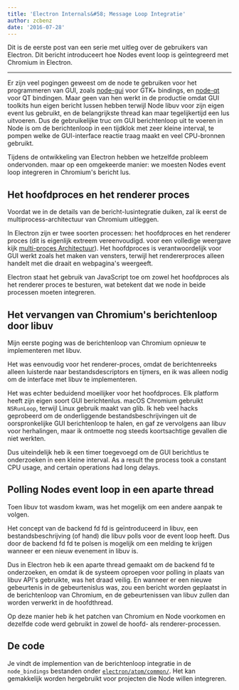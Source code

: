 ```yaml
---
title: 'Electron Internals&#58; Message Loop Integratie'
author: zcbenz
date: '2016-07-28'
---
```


Dit is de eerste post van een serie met uitleg over de gebruikers van Electron. Dit bericht introduceert hoe Nodes event loop is geïntegreerd met Chromium in Electron.

---

Er zijn veel pogingen geweest om de node te gebruiken voor het programmeren van GUI, zoals [node-gui](https://github.com/zcbenz/node-gui) voor GTK+ bindings, en [node-qt](https://github.com/arturadib/node-qt) voor QT bindingen. Maar geen van hen werkt in de productie omdat GUI toolkits hun eigen bericht lussen hebben terwijl Node libuv voor zijn eigen event lus gebruikt, en de belangrijkste thread kan maar tegelijkertijd een lus uitvoeren. Dus de gebruikelijke truc om GUI berichtenloop uit te voeren in Node is om de berichtenloop in een tijdklok met zeer kleine interval, te pompen welke de GUI-interface reactie traag maakt en veel CPU-bronnen gebruikt.

Tijdens de ontwikkeling van Electron hebben we hetzelfde probleem ondervonden. maar op een omgekeerde manier: we moesten Nodes event loop integreren in Chromium's bericht lus.

## Het hoofdproces en het renderer proces

Voordat we in de details van de bericht-lusintegratie duiken, zal ik eerst de multiprocess-architectuur van Chromium uitleggen.

In Electron zijn er twee soorten processen: het hoofdproces en het renderer proces (dit is eigenlijk extreem vereenvoudigd. voor een volledige weergave kijk [multi-proces Architectuur](http://dev.chromium.org/developers/design-documents/multi-process-architecture)). Het hoofdproces is verantwoordelijk voor GUI werkt zoals het maken van vensters, terwijl het rendererproces alleen handelt met die draait en webpagina's weergeeft.

Electron staat het gebruik van JavaScript toe om zowel het hoofdproces als het renderer proces te besturen, wat betekent dat we node in beide processen moeten integreren.

## Het vervangen van Chromium's berichtenloop door libuv

Mijn eerste poging was de berichtenloop van Chromium opnieuw te implementeren met libuv.

Het was eenvoudig voor het renderer-proces, omdat de berichtenreeks alleen luisterde naar bestandsdescriptors en tijmers, en ik was alleen nodig om de interface met libuv te implementeren.

Het was echter beduidend moeilijker voor het hoofdproces. Elk platform heeft zijn eigen soort GUI berichtenlus. macOS Chromium gebruikt `NSRunLoop`, terwijl Linux gebruik maakt van glib. Ik heb veel hacks geprobeerd om de onderliggende bestandsbeschrijvingen uit de oorspronkelijke GUI berichtenloop te halen, en gaf ze vervolgens aan libuv voor herhalingen, maar ik ontmoette nog steeds koortsachtige gevallen die niet werkten.

Dus uiteindelijk heb ik een timer toegevoegd om de GUI berichtlus te onderzoeken in een kleine interval. As a result the process took a constant CPU usage, and certain operations had long delays.

## Polling Nodes event loop in een aparte thread

Toen libuv tot wasdom kwam, was het mogelijk om een andere aanpak te volgen.

Het concept van de backend fd fd is geïntroduceerd in libuv, een bestandsbeschrijving (of hand) die libuv polls voor de event loop heeft. Dus door de backend fd fd te polsen is mogelijk om een melding te krijgen wanneer er een nieuw evenement in libuv is.

Dus in Electron heb ik een aparte thread gemaakt om de backend fd te onderzoeken, en omdat ik de systeem oproepen voor polling in plaats van libuv API's gebruikte, was het draad veilig. En wanneer er een nieuwe gebeurtenis in de gebeurtenislus was, zou een bericht worden geplaatst in de berichtenloop van Chromium, en de gebeurtenissen van libuv zullen dan worden verwerkt in de hoofdthread.

Op deze manier heb ik het patchen van Chromium en Node voorkomen en dezelfde code werd gebruikt in zowel de hoofd- als renderer-processen.

## De code

Je vindt de implemention van de berichtenloop integratie in de `node_bindings` bestanden onder [`electron/atom/common/`](https://github.com/electron/electron/tree/master/atom/common). Het kan gemakkelijk worden hergebruikt voor projecten die Node willen integreren.


